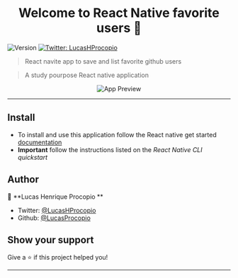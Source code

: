 <h1 align="center">Welcome to React Native favorite users 👋</h1>
<p>
  <img alt="Version" src="https://img.shields.io/badge/version-0.0.1-blue.svg?cacheSeconds=2592000" />
  <a href="https://twitter.com/LucasHProcopio  ">
    <img alt="Twitter: LucasHProcopio  " src="https://img.shields.io/twitter/follow/LucasHProcopio  .svg?style=social" target="_blank" />
  </a>
</p>

> React navite  app to save and list favorite github users

> A study pourpose React native application

<p align="center">
  <img alt="App Preview" src="public/fav_usrs.gif" alt="App preview"/>
</p>

---

## Install

* To install and use this application follow the React native get started [documentation](https://facebook.github.io/react-native/docs/getting-started)
* **Important** follow the instructions listed on the _React Native CLI quickstart_

## Author

👤 **Lucas Henrique Procopio   **

* Twitter: [@LucasHProcopio  ](https://twitter.com/LucasHProcopio  )
* Github: [@LucasProcopio  ](https://github.com/LucasProcopio  )

## Show your support

Give a ⭐️ if this project helped you!

***
